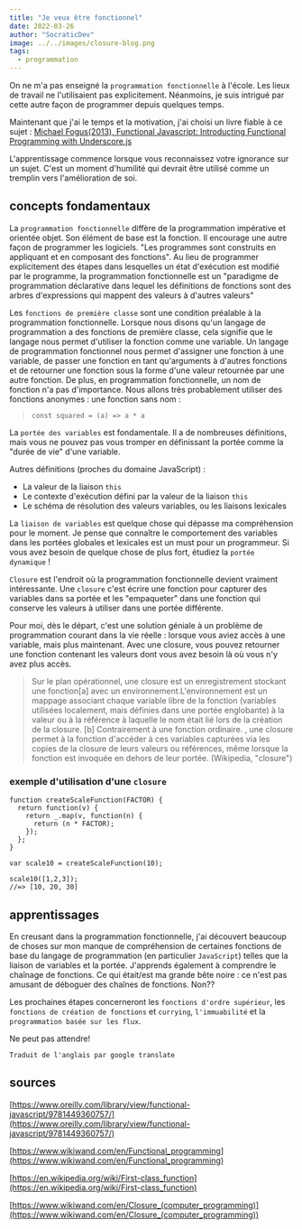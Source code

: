 ```yaml
---
title: "Je veux être fonctionnel"
date: 2022-03-26
author: "SocraticDev"
image: ../../images/closure-blog.png
tags:
  - programmation
---
```


On ne m'a pas enseigné la `programmation fonctionnelle` à l'école. Les lieux de travail ne l'utilisaient pas explicitement. Néanmoins, je suis intrigué par cette autre façon de programmer depuis quelques temps.

Maintenant que j'ai le temps et la motivation, j'ai choisi un livre fiable à ce sujet : [Michael Fogus(2013), Functional Javascript: Introducting Functional Programming with Underscore.js](https://www.oreilly.com/library/view/functional-javascript/9781449360757/)

L'apprentissage commence lorsque vous reconnaissez votre ignorance sur un sujet. C'est un moment d'humilité qui devrait être utilisé comme un tremplin vers l'amélioration de soi.

## concepts fondamentaux

La `programmation fonctionnelle` diffère de la programmation impérative et orientée objet. Son élément de base est la fonction. Il encourage une autre façon de programmer les logiciels. "Les programmes sont construits en appliquant et en composant des fonctions". Au lieu de programmer explicitement des étapes dans lesquelles un état d'exécution est modifié par le programme, la programmation fonctionnelle est un "paradigme de programmation déclarative dans lequel les définitions de fonctions sont des arbres d'expressions qui mappent des valeurs à d'autres valeurs"

Les `fonctions de première classe` sont une condition préalable à la programmation fonctionnelle. Lorsque nous disons qu'un langage de programmation a des fonctions de première classe, cela signifie que le langage nous permet d'utiliser la fonction comme une variable. Un langage de programmation fonctionnel nous permet d'assigner une fonction à une variable, de passer une fonction en tant qu'arguments à d'autres fonctions et de retourner une fonction sous la forme d'une valeur retournée par une autre fonction. De plus, en programmation fonctionnelle, un nom de fonction n'a pas d'importance. Nous allons très probablement utiliser des fonctions anonymes : une fonction sans nom :

> `const squared = (a) => a * a`

La `portée des variables` est fondamentale. Il a de nombreuses définitions, mais vous ne pouvez pas vous tromper en définissant la portée comme la "durée de vie" d'une variable.

Autres définitions (proches du domaine JavaScript) :

- La valeur de la liaison `this`
- Le contexte d'exécution défini par la valeur de la liaison `this`
- Le schéma de résolution des valeurs variables, ou les liaisons lexicales

La `liaison de variables` est quelque chose qui dépasse ma compréhension pour le moment. Je pense que connaître le comportement des variables dans les portées globales et lexicales est un must pour un programmeur. Si vous avez besoin de quelque chose de plus fort, étudiez la `portée dynamique` !

`Closure` est l'endroit où la programmation fonctionnelle devient vraiment intéressante. Une `closure` c'est écrire une fonction pour capturer des variables dans sa portée et les "empaqueter" dans une fonction qui conserve les valeurs à utiliser dans une portée différente.

Pour moi, dès le départ, c'est une solution géniale à un problème de programmation courant dans la vie réelle : lorsque vous aviez accès à une variable, mais plus maintenant. Avec une closure, vous pouvez retourner une fonction contenant les valeurs dont vous avez besoin là où vous n'y avez plus accès.

>Sur le plan opérationnel, une closure est un enregistrement stockant une fonction[a] avec un environnement.L'environnement est un mappage associant chaque variable libre de la fonction (variables utilisées localement, mais définies dans une portée englobante) à la valeur ou à la référence à laquelle le nom était lié lors de la création de la closure. [b] Contrairement à une fonction ordinaire. , une closure permet à la fonction d'accéder à ces variables capturées via les copies de la closure de leurs valeurs ou références, même lorsque la fonction est invoquée en dehors de leur portée. (Wikipedia, "closure")

### exemple d'utilisation d'une `closure`

```
function createScaleFunction(FACTOR) {
  return function(v) {
    return _.map(v, function(n) {
      return (n * FACTOR);
    });
  };
}

var scale10 = createScaleFunction(10);

scale10([1,2,3]);
//=> [10, 20, 30]
```

## apprentissages

En creusant dans la programmation fonctionnelle, j'ai découvert beaucoup de choses sur mon manque de compréhension de certaines fonctions de base du langage de programmation (en particulier `JavaScript`) telles que la liaison de variables et la portée. J'apprends également à comprendre le chaînage de fonctions. Ce qui était/est ma grande bête noire : ce n'est pas amusant de déboguer des chaînes de fonctions. Non??

Les prochaines étapes concerneront les `fonctions d'ordre supérieur`, les `fonctions de création de fonctions` et `currying`, `l'immuabilité` et la `programmation basée sur les flux`.

Ne peut pas attendre!

`Traduit de l'anglais par google translate`

## sources

[https://www.oreilly.com/library/view/functional-javascript/9781449360757/](https://www.oreilly.com/library/view/functional-javascript/9781449360757/)

[https://www.wikiwand.com/en/Functional_programming](https://www.wikiwand.com/en/Functional_programming)  

[https://en.wikipedia.org/wiki/First-class_function](https://en.wikipedia.org/wiki/First-class_function)  

[https://www.wikiwand.com/en/Closure_(computer_programming)](https://www.wikiwand.com/en/Closure_(computer_programming))